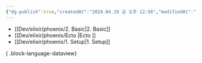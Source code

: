```yaml
---
{"dg-publish":true,"createdAt":"2024.04.19 금 오후 12:56","modifiedAt":"2024.04.19 금 오후 13:12","permalink":"/Dev/elixir/phoenix/phoenix/","dgPassFrontmatter":true}
---
```



- [[Dev/elixir/phoenix/2. Basic\|2. Basic]]
- [[Dev/elixir/phoenix/Ecto \|Ecto ]]
- [[Dev/elixir/phoenix/1. Setup\|1. Setup]]

{ .block-language-dataview}